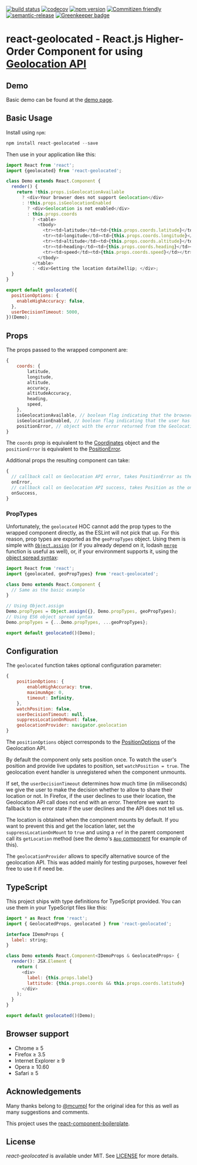 [![build status](https://secure.travis-ci.org/no23reason/react-geolocated.svg)](http://travis-ci.org/no23reason/react-geolocated) [![codecov](https://codecov.io/gh/no23reason/react-geolocated/branch/master/graph/badge.svg)](https://codecov.io/gh/no23reason/react-geolocated) [![npm version](https://img.shields.io/npm/v/react-geolocated.svg)](https://www.npmjs.com/package/react-geolocated) [![Commitizen friendly](https://img.shields.io/badge/commitizen-friendly-brightgreen.svg)](http://commitizen.github.io/cz-cli/) [![semantic-release](https://img.shields.io/badge/%20%20%F0%9F%93%A6%F0%9F%9A%80-semantic--release-e10079.svg)](https://github.com/semantic-release/semantic-release) [![Greenkeeper badge](https://badges.greenkeeper.io/no23reason/react-geolocated.svg)](https://greenkeeper.io/)
# react-geolocated - React.js Higher-Order Component for using [Geolocation API](https://developer.mozilla.org/en-US/docs/Web/API/Geolocation)

## Demo
Basic demo can be found at the [demo page](https://no23reason.github.io/react-geolocated/#/demo).

## Basic Usage

Install using `npm`:
```js
npm install react-geolocated --save
```

Then use in your application like this:

```js
import React from 'react';
import {geolocated} from 'react-geolocated';

class Demo extends React.Component {
  render() {
    return !this.props.isGeolocationAvailable
      ? <div>Your browser does not support Geolocation</div>
      : !this.props.isGeolocationEnabled
        ? <div>Geolocation is not enabled</div>
        : this.props.coords
          ? <table>
            <tbody>
              <tr><td>latitude</td><td>{this.props.coords.latitude}</td></tr>
              <tr><td>longitude</td><td>{this.props.coords.longitude}</td></tr>
              <tr><td>altitude</td><td>{this.props.coords.altitude}</td></tr>
              <tr><td>heading</td><td>{this.props.coords.heading}</td></tr>
              <tr><td>speed</td><td>{this.props.coords.speed}</td></tr>
            </tbody>
          </table>
          : <div>Getting the location data&hellip; </div>;
  }
}

export default geolocated({
  positionOptions: {
    enableHighAccuracy: false,
  },
  userDecisionTimeout: 5000,
})(Demo);
```

## Props
The props passed to the wrapped component are:
```js
{
    coords: {
        latitude,
        longitude,
        altitude,
        accuracy,
        altitudeAccuracy,
        heading,
        speed,
    },
    isGeolocationAvailable, // boolean flag indicating that the browser supports the Geolocation API
    isGeolocationEnabled, // boolean flag indicating that the user has allowed the use of the Geolocation API
    positionError, // object with the error returned from the Geolocation API call
}
```
The `coords` prop is equivalent to the [Coordinates](https://developer.mozilla.org/en-US/docs/Web/API/Coordinates) object and the `positionError` is equivalent to the [PositionError](https://developer.mozilla.org/en-US/docs/Web/API/PositionError).

Additional props the resulting component can take:
```js
{
  // callback call on Geolocation API error, takes PositionError as the only argument
  onError,
  // callback call on Geolocation API success, takes Position as the only argument  
  onSuccess,
}
```

### PropTypes
Unfortunately, the `geolocated` HOC cannot add the prop types to the wrapped component directly, as the ESLint will not pick that up.  For this reason, prop types are exported as the `geoPropTypes` object. Using them is simple with [`Object.assign`](https://developer.mozilla.org/en-US/docs/Web/JavaScript/Reference/Global_Objects/Object/assign) (or if you already depend on it, lodash [`merge`](https://lodash.com/docs#merge) function is useful as well), or, if your environment supports it, using the [object spread syntax](https://developer.mozilla.org/cs/docs/Web/JavaScript/Reference/Operators/Destructuring_assignment):
```js
import React from 'react';
import {geolocated, geoPropTypes} from 'react-geolocated';

class Demo extends React.Component {
  // Same as the basic example
}

// Using Object.assign
Demo.propTypes = Object.assign({}, Demo.propTypes, geoPropTypes);
// Using ES6 object spread syntax
Demo.propTypes = {...Demo.propTypes, ...geoPropTypes};

export default geolocated()(Demo);
```

## Configuration
The `geolocated` function takes optional configuration parameter:
```js
{
    positionOptions: {
        enableHighAccuracy: true,
        maximumAge: 0,
        timeout: Infinity,
    },
    watchPosition: false,
    userDecisionTimeout: null,
    suppressLocationOnMount: false,
    geolocationProvider: navigator.geolocation
}
```
The `positionOptions` object corresponds to the [PositionOptions](https://developer.mozilla.org/en-US/docs/Web/API/PositionOptions) of the Geolocation API.

By default the component only sets position once.  To watch the user's position and provide live updates to position, set `watchPosition = true`.  The geolocation event handler is unregistered when the component unmounts.

If set, the `userDecisionTimeout` determines how much time (in miliseconds) we give the user to make the decision whether to allow to share their location or not. In Firefox, if the user declines to use their location, the Geolocation API call does not end with an error. Therefore we want to fallback to the error state if the user declines and the API does not tell us.

The location is obtained when the component mounts by default. If you want to prevent this and get the location later, set the `suppressLocationOnMount` to `true` and using a `ref` in the parent component call its `getLocation` method (see the demo's [`App` component](https://github.com/no23reason/react-geolocated/blob/dcbe587880751519a6ac6adaa6c49780b609e3c2/demo/App.jsx#L14-L21) for example of this).

The `geolocationProvider` allows to specify alternative source of the geolocation API. This was added mainly for testing purposes, however feel free to use it if need be.

## TypeScript
This project ships with type definitions for TypeScript provided. You can use them in your TypeScript files like this:
```js
import * as React from 'react';
import { GeolocatedProps, geolocated } from 'react-geolocated';

interface IDemoProps {
  label: string;
}

class Demo extends React.Component<IDemoProps & GeolocatedProps> {
  render(): JSX.Element {
    return (
      <div>
        label: {this.props.label}
        lattitude: {this.props.coords && this.props.coords.latitude}
      </div>
    );
  }
}

export default geolocated()(Demo);
```

## Browser support
  * Chrome ≥ 5
  * Firefox ≥ 3.5
  * Internet Explorer ≥ 9
  * Opera ≥ 10.60
  * Safari ≥ 5

## Acknowledgements

Many thanks belong to [@mcumpl](https://github.com/mcumpl) for the original idea for this as well as many suggestions and comments.

This project uses the [react-component-boilerplate](https://github.com/survivejs/react-component-boilerplate).

## License

*react-geolocated* is available under MIT. See [LICENSE](https://github.com/no23reason/react-geolocated/tree/master/LICENSE) for more details.
